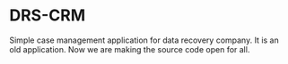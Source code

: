 # DRS-CRM
Simple case management application for data recovery company. It is an old application. Now we are making the source code open for all.
